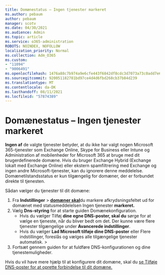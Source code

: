 ```yaml
---
title: Domænestatus – Ingen tjenester markeret
ms.author: pebaum
author: pebaum
manager: scotv
ms.date: 04/30/2021
ms.audience: Admin
ms.topic: article
ms.service: o365-administration
ROBOTS: NOINDEX, NOFOLLOW
localization_priority: Normal
ms.collection: Adm_O365
ms.custom:
- "11094"
- "9006491"
ms.openlocfilehash: 1476a88c7b974a9e6cfe443f6842df8cdc3d7073a73c0add7e6f183dd0528de1
ms.sourcegitcommit: 920051182781bd97ce4d4d6fbd268cb37b84d239
ms.translationtype: MT
ms.contentlocale: da-DK
ms.lasthandoff: 08/11/2021
ms.locfileid: "57874389"
---
```

# <a name="domain-status---no-services-selected"></a>Domænestatus – Ingen tjenester markeret

**Ingen af** de valgte tjenester betyder, at du ikke har valgt nogen Microsoft 365-tjenester som Exchange Online, Skype for Business eller Intune og Administration af mobilenheder for Microsoft 365 at bruge med dit brugerdefinerede domæne. Hvis du bruger Exchange Hybrid (Exchange lokalt med Exchange Online) eller ekstern spamfiltrering med Exchange og ingen andre Microsoft-tjenester, kan du ignorere denne meddelelse. Domænetilstandsstatus er kun tilgængelig for domæner, der er forbundet direkte til tjenesten.

Sådan vælger du tjenester til dit domæne:

1. Fra **Indstillinger**  >  [**domæner skal**](https://admin.microsoft.com/Adminportal/Home)du markere afkrydsningsfeltet ud for domænet med statusmeddelelsen Ingen tjenester **markeret.**
1. Vælg **Dns-styring** for at starte guiden Domænekonfiguration.
    - Hvis du vælger Tilføj **dine egne DNS-poster, skal du** sørge for at vælge en tjeneste, når du bliver bedt om det. Der kunne være flere tjenester tilgængelige under **Avancerede indstillinger**.
    - Hvis du vælger **Lad Microsoft tilføje dine DNS-poster** eller Flere indstillinger, foreslås og vælges alle tilgængelige tjenester automatisk.   >  
1. Fortsæt gennem guiden for at fuldføre DNS-konfigurationen og dine tjenestemuligheder.
 
Hvis du vil have mere hjælp til at konfigurere dit domæne, skal du [se Tilføje DNS-poster for at oprette forbindelse til dit domæne.](https://docs.microsoft.com/microsoft-365/admin/get-help-with-domains/create-dns-records-at-any-dns-hosting-provider)

